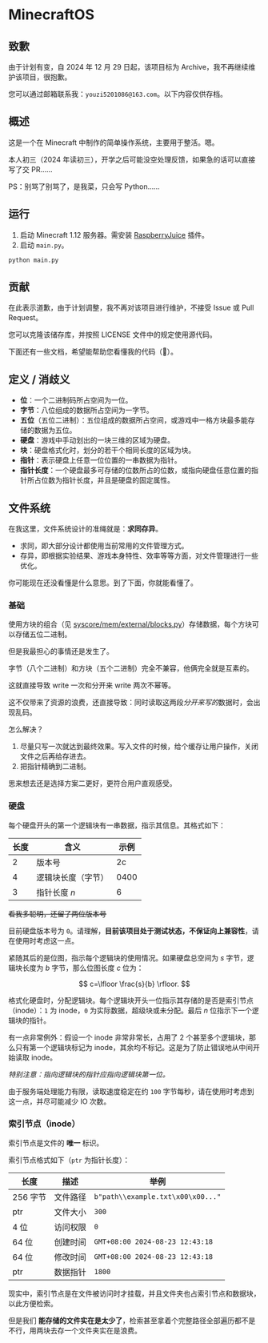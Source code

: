 # MinecraftOS

## 致歉

由于计划有变，自 2024 年 12 月 29 日起，该项目标为 Archive，我不再继续维护该项目，很抱歉。

您可以通过邮箱联系我：`youzi5201086@163.com`。以下内容仅供存档。

## 概述

这是一个在 Minecraft 中制作的简单操作系统，主要用于整活。嗯。

本人初三（2024 年读初三），开学之后可能没空处理反馈，如果急的话可以直接写了交 PR……

PS：别骂了别骂了，是我菜，只会写 Python……

## 运行

1. 启动 Minecraft 1.12 服务器。需安装 [RaspberryJuice](https://github.com/zhuowei/RaspberryJuice) 插件。
2. 启动 `main.py`。

```bash
python main.py
```

## 贡献

在此表示道歉，由于计划调整，我不再对该项目进行维护，不接受 Issue 或 Pull Request。

您可以克隆该储存库，并按照 LICENSE 文件中的规定使用源代码。

下面还有一些文档，希望能帮助您看懂我的代码（💩）。

## 定义 / 消歧义

- **位**：一个二进制码所占空间为一位。
- **字节**：八位组成的数据所占空间为一字节。
- **五位**（五位二进制）：五位组成的数据所占空间，或游戏中一格方块最多能存储的数据为五位。
- **硬盘**：游戏中手动划出的一块三维的区域为硬盘。
- **块**：硬盘格式化时，划分的若干个相同长度的区域为块。
- **指针**：表示硬盘上任意一位位置的一串数据为指针。
- **指针长度**：一个硬盘最多可存储的位数所占的位数，或指向硬盘任意位置的指针所占位数为指针长度，并且是硬盘的固定属性。

## 文件系统

在我这里，文件系统设计的准绳就是：**求同存异**。

- 求同，即大部分设计都使用当前常用的文件管理方式。
- 存异，即根据实验结果、游戏本身特性、效率等等方面，对文件管理进行一些优化。

你可能现在还没看懂是什么意思。到了下面，你就能看懂了。

### 基础

使用方块的组合（见 [syscore/mem/external/blocks.py](./syscore/mem/external/blocks.py)）存储数据，每个方块可以存储五位二进制。

但是我最担心的事情还是发生了。

字节（八个二进制）和方块（五个二进制）完全不兼容，他俩完全就是互素的。

这就直接导致 write 一次和分开来 write 两次不幂等。

这不仅带来了资源的浪费，还直接导致：同时读取这两段*分开来写的*数据时，会出现乱码。

怎么解决？

1. 尽量只写一次就达到最终效果。写入文件的时候，给个缓存让用户操作，关闭文件之后再给存进去。
2. 把指针精确到二进制。

思来想去还是选择方案二更好，更符合用户直观感受。

### 硬盘

每个硬盘开头的第一个逻辑块有一串数据，指示其信息。其格式如下：

| 长度 | 含义               | 示例 |
| ---- | ------------------ | ---- |
| 2    | 版本号             | 2c   |
| 4    | 逻辑块长度（字节） | 0400 |
| 3    | 指针长度 $n$       | 6    |

~~看我多聪明，还留了两位版本号~~

目前硬盘版本号为 `0`。请理解，**目前该项目处于测试状态，不保证向上兼容性**，请在使用时考虑这一点。

紧随其后的是位图，指示每个逻辑块的使用情况。如果硬盘总空间为 $s$ 字节，逻辑块长度为 $b$ 字节，那么位图长度 $c$ 位为：

$$
c=\lfloor \frac{s}{b} \rfloor.
$$

格式化硬盘时，分配逻辑块。每个逻辑块开头一位指示其存储的是否是索引节点（inode）：`1` 为 inode，`0` 为实际数据，超级块或未分配。最后 $n$ 位指示下一个逻辑块的指针。

有一点非常例外：假设一个 inode 非常非常长，占用了 2 个甚至多个逻辑块，那么只有第一个逻辑块标记为 inode，其余均不标记。这是为了防止错误地从中间开始读取 inode。

*特别注意：指向逻辑块的指针应指向逻辑块第一位。*

由于服务端处理能力有限，读取速度稳定在约 `100` 字节每秒，请在使用时考虑到这一点，并尽可能减少 IO 次数。

### 索引节点（inode）

索引节点是文件的 **唯一** 标识。

索引节点格式如下（`ptr` 为指针长度）：

| 长度     | 描述     | 举例                              |
| -------- | -------- | --------------------------------- |
| 256 字节 | 文件路径 | `b"path\\example.txt\x00\x00..."` |
| ptr      | 文件大小 | `300`                             |
| 4 位     | 访问权限 | `0`                               |
| 64 位    | 创建时间 | `GMT+08:00 2024-08-23 12:43:18`   |
| 64 位    | 修改时间 | `GMT+08:00 2024-08-23 12:43:18`   |
| ptr      | 数据指针 | `1800`                            |

现实中，索引节点是在文件被访问时才挂载，并且文件夹也占索引节点和数据块，以此方便检索。

但是我们 **能存储的文件实在是太少了**，检索甚至拿着个完整路径全部遍历都不是不行，用两块去存一个文件夹实在是浪费。
